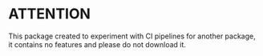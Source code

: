 # ATTENTION

This package created to experiment with CI pipelines for another package, it contains no features and please do not download it.